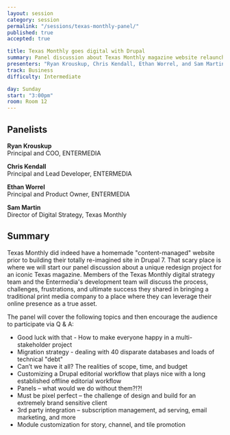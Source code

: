 ```yaml
---
layout: session
category: session
permalink: "/sessions/texas-monthly-panel/"
published: true
accepted: true

title: Texas Monthly goes digital with Drupal
summary: Panel discussion about Texas Monthly magazine website relaunch
presenters: "Ryan Krouskup, Chris Kendall, Ethan Worrel, and Sam Martin"
track: Business
difficulty: Intermediate

day: Sunday
start: "3:00pm"
room: Room 12
---
```


## Panelists

**Ryan Krouskup**  
Principal and COO, ENTERMEDIA

**Chris Kendall**  
Principal and Lead Developer, ENTERMEDIA

**Ethan Worrel**  
Principal and Product Owner, ENTERMEDIA

**Sam Martin**  
Director of Digital Strategy, Texas Monthly

## Summary

Texas Monthly did indeed have a homemade "content-managed" website prior to building their totally re-imagined site in Drupal 7.  That scary place is where we will start our panel discussion about a unique redesign project for an iconic Texas magazine.  Members of the Texas Monthly digital strategy team and the Entermedia's development team will discuss the process, challenges, frustrations, and ultimate success they shared in bringing a traditional print media company to a place where they can leverage their online presence as a true asset.

The panel will cover the following topics and then encourage the audience to participate via Q & A:

* Good luck with that - How to make everyone happy in a multi-stakeholder project
* Migration strategy - dealing with 40 disparate databases and loads of technical "debt"
* Can’t we have it all? The realities of scope, time, and budget
* Customizing a Drupal editorial workflow that plays nice with a long established offline editorial workflow
* Panels – what would we do without them?!?!
* Must be pixel perfect – the challenge of design and build for an extremely brand sensitive client
* 3rd party integration – subscription management, ad serving, email marketing, and more
* Module customization for story, channel, and tile promotion
